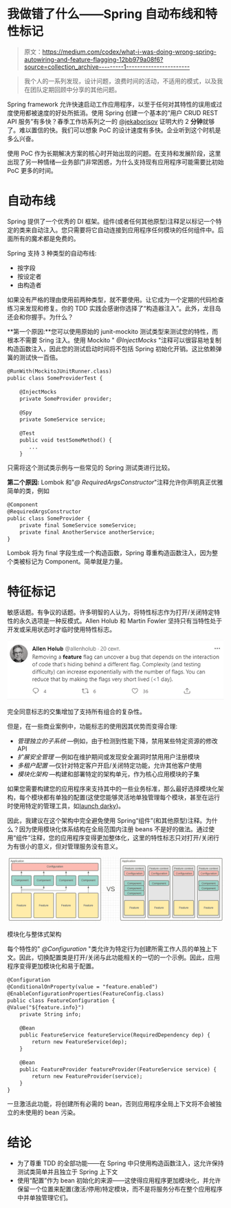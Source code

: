 # 我做错了什么——Spring 自动布线和特性标记

> 原文：<https://medium.com/codex/what-i-was-doing-wrong-spring-autowiring-and-feature-flagging-12bb979a08f6?source=collection_archive---------1----------------------->

> 我个人的一系列发现，设计问题，浪费时间的活动，不适用的模式，以及我在团队定期回顾中分享的其他问题。

Spring framework 允许快速启动工作应用程序，以至于任何对其特性的误用或过度使用都被速度的好处所抵消。使用 Spring 创建一个基本的“用户 CRUD REST API 服务”有多快？春季工作坊系列之一的 [@jekaborisov](https://twitter.com/jekaborisov) 证明大约 2 **分钟**就够了。难以置信的快。我们可以想象 PoC 的设计速度有多快。企业听到这个时机是多么兴奋。

使用 PoC 作为长期解决方案的核心时开始出现的问题。在支持和发展阶段，这里出现了另一种情绪—业务部门非常困惑，为什么支持现有应用程序可能需要比初始 PoC 更多的时间。

# **自动布线**

Spring 提供了一个优秀的 DI 框架。组件(或者任何其他原型)注释足以标记一个特定的类来自动注入。您只需要将它自动连接到应用程序任何模块的任何组件中。后面所有的魔术都是免费的。

Spring 支持 3 种类型的自动布线:

*   按字段
*   按设定者
*   由构造者

如果没有严格的理由使用前两种类型，就不要使用。让它成为一个定期的代码检查练习来发现和修复。你的 TDD 实践会感谢你选择了“构造器注入”。此外，龙目岛还会和你握手。为什么？

**第一个原因:**您可以使用原始的 junit-mockito 测试类型来测试您的特性，而根本不需要 Sring 注入。使用 Mockito " *@InjectMocks* "注释可以很容易地复制构造函数注入，因此您的测试启动时间将不包括 Spring 初始化开销。这比依赖弹簧的测试快一百倍。

```
@RunWith(MockitoJUnitRunner.class)
public class SomeProviderTest {

    @InjectMocks
    private SomeProvider provider;

    @Spy
    private SomeService service;

    @Test
    public void testSomeMethod() {
       ...
    }
```

只需将这个测试类示例与一些常见的 Spring 测试类进行比较。

**第二个原因:** Lombok 和"*@ RequiredArgsConstructor*"注释允许你声明真正优雅简单的类，例如

```
@Component
@RequiredArgsConstructor
public class SomeProvider {
    private final SomeService someService;
    private final AnotherService anotherService;
}
```

Lombok 将为 final 字段生成一个构造函数，Spring 尊重构造函数注入，因为整个类被标记为 Component。简单就是力量。

# **特征标记**

敏感话题。有争议的话题。许多明智的人认为，将特性标志作为打开/关闭特定特性的永久选项是一种反模式。Allen Holub 和 Martin Fowler 坚持只有当特性处于开发或采用状态时才临时使用特性标志。

![](img/badd32c214b65a04d9325579ae46a5dd.png)

完全同意标志的交集增加了支持所有组合的复杂性。

但是，在一些商业案例中，功能标志的使用因其优势而变得合理:

*   *管理独立的子系统* —例如，由于检测到性能下降，禁用某些特定资源的修改 API
*   *扩展安全管理* —例如在维护期间或发现安全漏洞时禁用用户注册模块
*   *多租户配置* —仅针对特定客户开启/关闭特定功能，允许其他客户使用
*   *模块化架构* —构建和部署特定的架构单元，作为核心应用模块的子集

如果您需要构建您的应用程序来支持其中的一些业务标准，那么最好选择模块化架构，每个模块都有单独的配置(这使您能够灵活地单独管理每个模块，甚至在运行时使用特定的管理工具，如[launch darky](https://launchdarkly.com/))。

因此，我建议在这个架构中完全避免使用 Spring“组件”(和其他原型)注释。为什么？因为使用模块化体系结构在全局范围内注册 beans 不是好的做法。通过使用“组件”注释，您的应用程序变得更加整体化，这里的特性标志只对打开/关闭行为有很小的意义，但对管理服务没有意义。

![](img/25288c1f927d8362c3b4e62a1212c437.png)

模块化与整体式架构

每个特性的" *@Configuration* "类允许为特定行为创建所需工作人员的单独上下文。因此，切换配置类是打开/关闭与此功能相关的一切的一个示例。因此，应用程序变得更加模块化和易于配置。

```
@Configuration
@ConditionalOnProperty(value = "feature.enabled")
@EnableConfigurationProperties(FeatureConfig.class)
public class FeatureConfiguration {
@Value("${feature.info}")
    private String info;

    @Bean
    public FeatureService featureService(RequiredDependency dep) {
        return new FeatureService(dep);
    }

    @Bean
    public FeatureProvider featureProvider(FeatureService service) {
        return new FeatureProvider(service);
    }
}
```

一旦激活此功能，将创建所有必需的 bean，否则应用程序全局上下文将不会被独立的未使用的 bean 污染。

# 结论

*   为了尊重 TDD 的全部功能——在 Spring 中只使用构造函数注入，这允许保持测试类简单并且独立于 Spring 上下文
*   使用“配置”作为 bean 初始化的来源——这使得应用程序更加模块化，并允许保留一个位置来配置(激活/停用)特定模块，而不是将服务分布在整个应用程序中并单独管理它们。